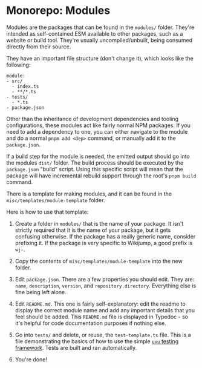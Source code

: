# Monorepo: Modules

Modules are the packages that can be found in the `modules/` folder. They're intended as self-contained ESM available to other packages, such as a website or build tool. They're usually uncompiled/unbuilt, being consumed directly from their source.

They have an important file structure (don't change it), which looks like the following:
```
module:
- src/
  - index.ts
  - **/*.ts
- tests/
  - *.ts
- package.json
```

Other than the inheritance of development dependencies and tooling configurations, these modules act like fairly normal NPM packages. If you need to add a dependency to one, you can either navigate to the module and do a normal `pnpm add <dep>` command, or manually add it to the `package.json`.

If a build step for the module is needed, the emitted output should go into the modules `dist/` folder. The build process should be executed by the `package.json` "build" script. Using this specific script will mean that the package will have incremental rebuild support through the root's `pnpm build` command.

There is a template for making modules, and it can be found in the `misc/templates/module-template` folder.

Here is how to use that template:

1. Create a folder in `modules/` that is the name of your package.
  It isn't strictly required that it is the name of your package, but it gets confusing otherwise. If the package has a really generic name, consider prefixing it. If the package is very specific to Wikijump, a good prefix is `wj-`.

2. Copy the contents of `misc/templates/module-template` into the new folder.

3. Edit `package.json`.
  There are a few properties you should edit. They are: `name`, `description`, `version`, and `repository.directory`. Everything else is fine being left alone.

4. Edit `README.md`.
   This one is fairly self-explanatory: edit the readme to display the correct module name and add any important details that you feel should be added. This `README.md` file is displayed in Typedoc - so it's helpful for code documentation purposes if nothing else.

5. Go into `tests/` and delete, or reuse, the `test-template.ts` file.
   This is a file demonstrating the basics of how to use the simple [`uvu` testing framework](https://github.com/lukeed/uvu). Tests are built and ran automatically.

6. You're done!
